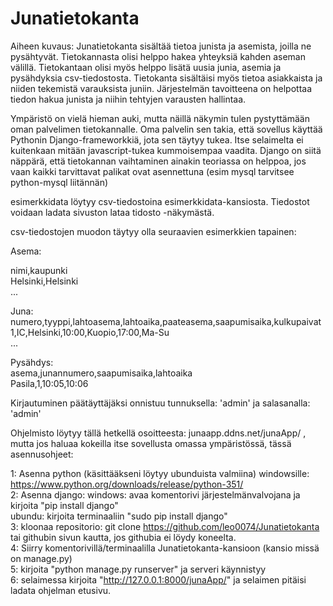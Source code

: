 ﻿# Junatietokanta
Aiheen kuvaus:
Junatietokanta sisältää tietoa junista ja asemista, joilla ne pysähtyvät. Tietokannasta olisi helppo hakea yhteyksiä kahden aseman 
välillä. Tietokantaan olisi myös helppo lisätä uusia junia, asemia ja pysähdyksia csv-tiedostosta. Tietokanta sisältäisi myös
tietoa asiakkaista ja niiden tekemistä varauksista juniin. Järjestelmän tavoitteena on helpottaa tiedon hakua junista ja 
niihin tehtyjen varausten hallintaa.  

Ympäristö on vielä hieman auki, mutta näillä näkymin tulen pystyttämään oman palvelimen tietokannalle. Oma palvelin sen takia, että
sovellus käyttää Pythonin Django-frameworkkiä, jota sen täytyy tukea. Itse selaimelta ei kuitenkaan mitään javascript-tukea 
kummoisempaa vaadita. Django on siitä näppärä, että tietokannan vaihtaminen ainakin teoriassa on helppoa, jos vaan kaikki tarvittavat
palikat ovat asennettuna (esim mysql tarvitsee python-mysql liitännän)  

esimerkkidata löytyy csv-tiedostoina esimerkkidata-kansiosta. Tiedostot voidaan ladata sivuston lataa tidosto -näkymästä.  

csv-tiedostojen muodon täytyy olla seuraavien esimerkkien tapainen:

Asema:  
  
nimi,kaupunki  
Helsinki,Helsinki  
...  
  
Juna:  
numero,tyyppi,lahtoasema,lahtoaika,paateasema,saapumisaika,kulkupaivat  
1,IC,Helsinki,10:00,Kuopio,17:00,Ma-Su  
...  
  
Pysähdys:  
asema,junannumero,saapumisaika,lahtoaika  
Pasila,1,10:05,10:06  
  
Kirjautuminen päätäyttäjäksi onnistuu tunnuksella: 'admin' ja salasanalla: 'admin'

Ohjelmisto löytyy tällä hetkellä osoitteesta: junaapp.ddns.net/junaApp/ , mutta jos haluaa kokeilla itse sovellusta omassa ympäristössä, tässä asennusohjeet:  

1: Asenna python (käsittääkseni löytyy ubunduista valmiina) windowsille: https://www.python.org/downloads/release/python-351/  
2: Asenna django: windows: avaa komentorivi järjestelmänvalvojana ja kirjoita "pip install django"    
	ubundu: kirjoita terminaaliin "sudo pip install django"  
3: kloonaa repositorio: git clone https://github.com/leo0074/Junatietokanta tai githubin sivun kautta, jos githubia ei löydy koneelta.  
4: Siirry komentorivillä/terminaalilla Junatietokanta-kansioon (kansio missä on manage.py)  
5: kirjoita "python manage.py runserver" ja serveri käynnistyy  
6: selaimessa kirjoita "http://127.0.0.1:8000/junaApp/" ja selaimen pitäisi ladata ohjelman etusivu.  
